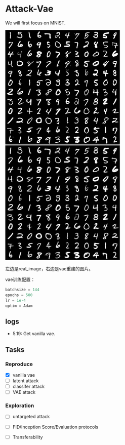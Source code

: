 # Attack-Vae
We will first focus on MNIST.

![real](https://github.com/linhaowei1/Attack-Vae/blob/main/checkpoint/pic/real_img_500epoch.png)![recon](https://github.com/linhaowei1/Attack-Vae/blob/main/checkpoint/pic/recons_500epoch.png)

左边是real_image，右边是vae重建的图片。

vae训练配置：

```python
batchsize = 144
epochs = 500
lr = 1e-4
optim = Adam
```


## logs
- 5.19: Get vanilla vae.

## Tasks
### Reproduce
- [x] vanilla vae
- [ ] latent attack
- [ ] classifer attack
- [ ] VAE attack
### Exploration
- [ ] untargeted attack
- [ ] FID/Inception Score/Evaluation protocols
- [ ] Transferability

